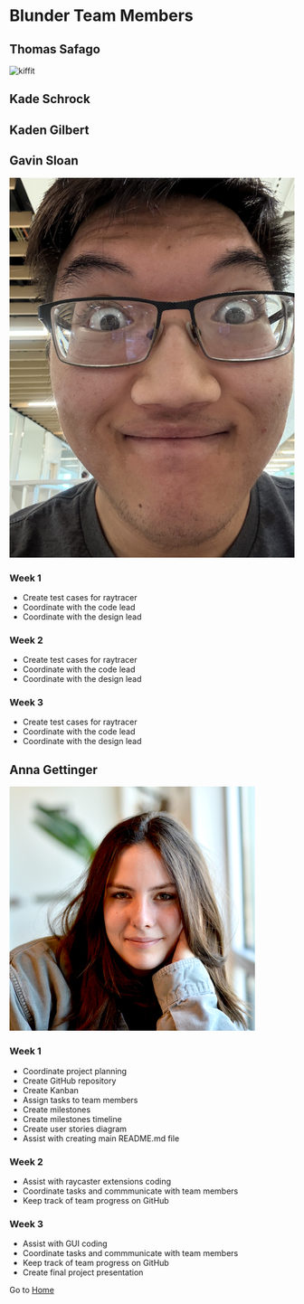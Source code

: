 # Blunder Team Members

## Thomas Safago
![kiffit](https://github.com/gettingera/Blunder/blob/main/docs/members/team_pictures/tsafago.jpeg)

## Kade Schrock 

## Kaden Gilbert

## Gavin Sloan
![SloanG1](https://github.com/gettingera/Blunder/blob/main/docs/members/team_pictures/GavinSloan.jpeg)
### Week 1
- Create test cases for raytracer
- Coordinate with the code lead
- Coordinate with the design lead
### Week 2
- Create test cases for raytracer
- Coordinate with the code lead
- Coordinate with the design lead
### Week 3
- Create test cases for raytracer
- Coordinate with the code lead
- Coordinate with the design lead
  
## Anna Gettinger
![gettingera](https://github.com/gettingera/Blunder/blob/main/docs/members/team_pictures/agettinger.png)
### Week 1
-	Coordinate project planning
-	Create GitHub repository
-	Create Kanban
-	Assign tasks to team members
-	Create milestones
-	Create milestones timeline
-	Create user stories diagram
-	Assist with creating main README.md file
### Week 2
- Assist with raycaster extensions coding
- Coordinate tasks and commmunicate with team members
- Keep track of team progress on GitHub
### Week 3
-	Assist with GUI coding
-	Coordinate tasks and commmunicate with team members
- Keep track of team progress on GitHub
- Create final project presentation

Go to [Home](https://github.com/gettingera/Blunder)
